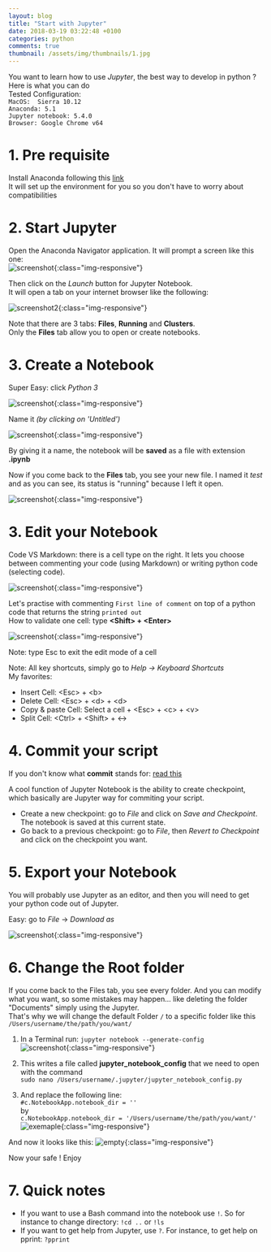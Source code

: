 ```yaml
---
layout: blog
title: "Start with Jupyter"
date: 2018-03-19 03:22:48 +0100
categories: python
comments: true
thumbnail: /assets/img/thumbnails/1.jpg
---
```


You want to learn how to use _Jupyter_, the best way to develop in python ? Here is what you can do  
Tested Configuration:  
`MacOS:  Sierra 10.12`  
`Anaconda: 5.1`  
`Jupyter notebook: 5.4.0`  
`Browser: Google Chrome v64`

# 1. Pre requisite

Install Anaconda following this [link][Anaconda]  
It will set up the environment for you so you don't have to worry about compatibilities

# 2. Start Jupyter

Open the Anaconda Navigator application. It will prompt a screen like this one:  
![screenshot](https://ibin.co/3vVzhi28BoWy.png){:class="img-responsive"}

Then click on the _Launch_ button for Jupyter Notebook.  
It will open a tab on your internet browser like the following:

![screenshot2](https://ibin.co/3vW11VhfNSX7.png){:class="img-responsive"}

Note that there are 3 tabs: **Files**, **Running** and **Clusters**.  
Only the **Files** tab allow you to open or create notebooks.

# 3. Create a Notebook

Super Easy: click _Python 3_

![screenshot](https://ibin.co/3vW2IoVs99gc.png){:class="img-responsive"}

Name it _(by clicking on 'Untitled')_

![screenshot](https://ibin.co/3vW3PoWawSHn.png){:class="img-responsive"}

By giving it a name, the notebook will be **saved** as a file with extension **.ipynb**

Now if you come back to the **Files** tab, you see your new file. I named it _test_ and as you can see, its status is "running" because I left it open.

![screenshot](https://ibin.co/3vW4kYGd2CwK.png){:class="img-responsive"}

# 3. Edit your Notebook

Code VS Markdown: there is a cell type on the right. It lets you choose between commenting your code (using Markdown) or writing python code (selecting code).

![screenshot](https://ibin.co/3vW6mNLaqDLe.png){:class="img-responsive"}

Let's practise with commenting `First line of comment` on top of a python code that returns the string `printed out`  
How to validate one cell: type **\<Shift\> + \<Enter\>**

![screenshot](https://ibin.co/3vW80Ya8aNhE.png){:class="img-responsive"}

Note: type Esc to exit the edit mode of a cell

Note: All key shortcuts, simply go to _Help → Keyboard Shortcuts_  
My favorites:

- Insert Cell: \<Esc\> + \<b\>
- Delete Cell: \<Esc\> + \<d\> + \<d\>
- Copy & paste Cell: Select a cell + \<Esc\> + \<c\> + \<v\>
- Split Cell: \<Ctrl\> + \<Shift\> + \<-\>

# 4. Commit your script

If you don't know what **commit** stands for: [read this][commit]

A cool function of Jupyter Notebook is the ability to create checkpoint, which basically are Jupyter way for commiting your script.

- Create a new checkpoint: go to _File_ and click on _Save and Checkpoint_. The notebook is saved at this current state.
- Go back to a previous checkpoint: go to _File_, then _Revert to Checkpoint_ and click on the checkpoint you want.

# 5. Export your Notebook

You will probably use Jupyter as an editor, and then you will need to get your python code out of Jupyter.

Easy: go to _File_ → _Download as_

![screenshot](https://ibin.co/3vWGfZVwRFmv.png){:class="img-responsive"}

# 6. Change the Root folder

If you come back to the Files tab, you see every folder. And you can modify what you want, so some mistakes may happen... like deleting the folder "Documents" simply using the Jupyter.  
 That's why we will change the default Folder `/` to a specific folder like this `/Users/username/the/path/you/want/`

1. In a Terminal run: `jupyter notebook --generate-config`  
   ![screenshot](https://ibin.co/3we29GHWQdre.png){:class="img-responsive"}

2. This writes a file called **jupyter_notebook_config** that we need to open with the command  
   `sudo nano /Users/username/.jupyter/jupyter_notebook_config.py`

3. And replace the following line:  
   `#c.NotebookApp.notebook_dir = '' `  
   by  
   `c.NotebookApp.notebook_dir = '/Users/username/the/path/you/want/'`  
   ![exemaple](https://ibin.co/3we8KfJZa4Xn.png){:class="img-responsive"}

And now it looks like this:
![empty](https://ibin.co/3we8ZL7Nmvd9.png){:class="img-responsive"}

Now your safe ! Enjoy

# 7. Quick notes

- If you want to use a Bash command into the notebook use `!`. So for instance to change directory:
  `!cd ..` or `!ls`
- If you want to get help from Jupyter, use `?`. For instance, to get help on pprint:
  `?pprint`

[Anaconda]: https://www.anaconda.com/download/#macos
[commit]: https://en.wikipedia.org/wiki/Commit_(version_control)
